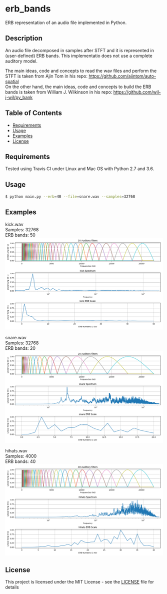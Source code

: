 # erb_bands
ERB representation of an audio file implemented in Python.

## Description
An audio file decomposed in samples after STFT and it is represented in (user-defined) ERB bands.
This implementatio does not use a complete auditory model.

The main ideas, code and concepts to read the wav files and perform the STFT is taken from Ajin Tom in his repo:
https://github.com/ajintom/auto-spatial </br>
On the other hand, the main ideas, code and concepts to build the ERB bands is taken from William J. Wilkinson in his repo:
https://github.com/wil-j-wil/py_bank

## Table of Contents

- [Requirements](#requirements)
- [Usage](#usage)
- [Examples](#examples)
- [License](#license)

## Requirements
Tested using Travis CI under Linux and Mac OS with Python 2.7 and 3.6.

## Usage
```bash
$ python main.py --erb=40 --file=snare.wav --samples=32768
```

## Examples

kick.wav </br>
Samples: 32768 </br>
ERB bands: 50 </br>
![Screenshot](kick.png)

snare.wav </br>
Samples: 32768 </br>
ERB bands: 20 </br>
![Screenshot](snare.png)

hihats.wav </br>
Samples: 4000 </br>
ERB bands: 40 </br>
![Screenshot](hihats.png)


## License

This project is licensed under the MIT License - see the [LICENSE](LICENSE) file for details
